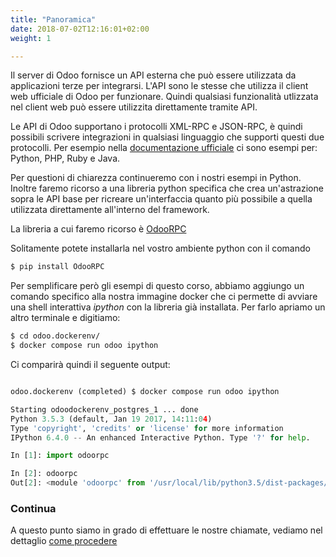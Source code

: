 ```yaml
---
title: "Panoramica"
date: 2018-07-02T12:16:01+02:00
weight: 1

---
```


Il server di Odoo fornisce un API esterna che può essere utilizzata da applicazioni terze per integrarsi. L'API sono le stesse che utilizza il client web ufficiale di Odoo per funzionare. Quindi qualsiasi funzionalità utlizzata nel client web può essere utilizzita direttamente tramite API.

Le API di Odoo supportano i protocolli XML-RPC e JSON-RPC, è quindi possibili scrivere integrazioni in qualsiasi linguaggio che supporti questi due protocolli. Per esempio nella [documentazione ufficiale](https://www.odoo.com/documentation/11.0/webservices/odoo.html) ci sono esempi per: Python, PHP, Ruby e Java.

Per questioni di chiarezza continueremo con i nostri esempi in Python. Inoltre faremo ricorso a una libreria python specifica che crea un'astrazione sopra le API base per ricreare un'interfaccia quanto più possibile a quella utilizzata direttamente all'interno del framework.

La libreria a cui faremo ricorso è [OdooRPC](https://pypi.org/project/OdooRPC/)

Solitamente potete installarla nel vostro ambiente python con il comando 

```bash
$ pip install OdooRPC
```

Per semplificare però gli esempi di questo corso, abbiamo aggiungo un comando specifico alla nostra immagine docker che ci permette di avviare una shell interattiva _ipython_ con la libreria già installata. Per farlo apriamo un altro terminale e digitiamo:

```bash
$ cd odoo.dockerenv/
$ docker compose run odoo ipython
```

Ci comparirà quindi il seguente output:

```python

odoo.dockerenv (completed) $ docker compose run odoo ipython

Starting odoodockerenv_postgres_1 ... done
Python 3.5.3 (default, Jan 19 2017, 14:11:04) 
Type 'copyright', 'credits' or 'license' for more information
IPython 6.4.0 -- An enhanced Interactive Python. Type '?' for help.

In [1]: import odoorpc

In [2]: odoorpc
Out[2]: <module 'odoorpc' from '/usr/local/lib/python3.5/dist-packages/odoorpc/__init__.py'>
```

### Continua

A questo punto siamo in grado di effettuare le nostre chiamate, vediamo nel dettaglio [come procedere](/odoo.workshop/api/operazioni/)